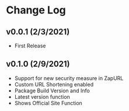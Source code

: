 # Change Log

## v0.0.1 (2/3/2021)
- First Release

## v0.1.0 (2/9/2021)
- Support for new security measure in ZapURL
- Custom URL Shortening enabled
- Package Build Version and Info
- Latest version function
- Shows Official Site Function
